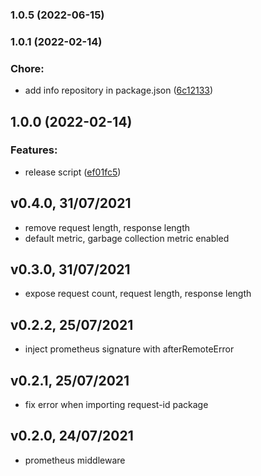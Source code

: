 

### 1.0.5 (2022-06-15)

### 1.0.1 (2022-02-14)


### Chore:

* add info repository in package.json ([6c12133](https://github.com/verik-systems/node-commons/commit/6c12133e98c139e5fa40fb5ce8a03012536c578a))

## 1.0.0 (2022-02-14)


### Features:

* release script ([ef01fc5](https://github.com/verik-systems/node-commons/commit/ef01fc51bcbbd98bbcfff59a1c63a7bdc6b94a9a))

## v0.4.0, 31/07/2021

- remove request length, response length
- default metric, garbage collection metric enabled

## v0.3.0, 31/07/2021

- expose request count, request length, response length

## v0.2.2, 25/07/2021

- inject prometheus signature with afterRemoteError

## v0.2.1, 25/07/2021

- fix error when importing request-id package

## v0.2.0, 24/07/2021

- prometheus middleware
